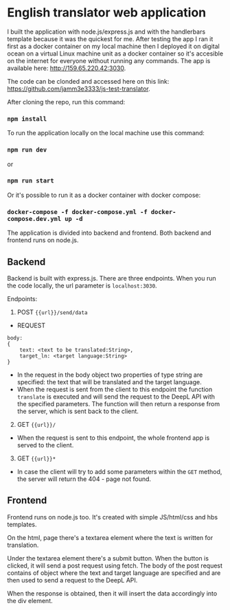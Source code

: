 # English translator web application
I built the application with node.js/express.js and with the handlerbars template because it was the quickest for me.
After testing the app I ran it first as a docker container on my local machine then I deployed it on digital ocean on a virtual Linux machine unit as a docker container so it's accesible on the internet for everyone without running any commands. 
The app is available here: http://159.65.220.42:3030.

The code can be clonded and accessed here on this link: https://github.com/jamm3e3333/js-test-translator. 

After cloning the repo, run this command:

### `npm install`

To run the application locally on the local machine use this command:

### `npm run dev`
or
### `npm run start`

Or it's possible to run it as a docker container with docker compose:
### `docker-compose -f docker-compose.yml -f docker-compose.dev.yml up -d`

The application is divided into backend and frontend. Both backend and frontend runs on node.js.
## Backend

Backend is built with express.js.
There are three endpoints.
When you run the code locally, the url parameter is `localhost:3030`.

Endpoints:

1. POST `{{url}}/send/data`
- REQUEST
```
body:
{
    text: <text to be translated:String>,
    target_ln: <target language:String>
}
```
- In the request in the body object two properties of type string are specified: the text that will be translated and the target language.
- When the request is sent from the client to this endpoint the function `translate` is executed and will send the request to the DeepL API with the specified parameters. The function will then return a response from the server, which is sent back to the client. 

2. GET `{{url}}/`
- When the request is sent to this endpoint, the whole frontend app is served to the client.

3. GET `{{url}}*`
- In case the client will try to add some parameters within the `GET` method, the server will return the 404 - page not found.

## Frontend
Frontend runs on node.js too. It's created with simple JS/html/css and hbs templates.

On the html, page there's a textarea element where the text is written for translation. 

Under the textarea element there's a submit button. When the button is clicked, it will send a post request using fetch. The body of the post request contains of object where the text and target language are specified and are then used to send a request to the DeepL API. 

When the response is obtained, then it will insert the data accordingly into the div element. 